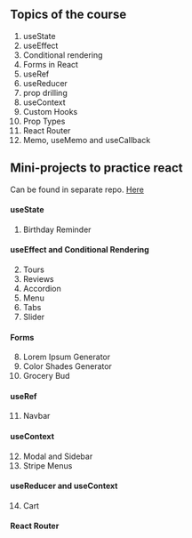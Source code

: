 ## Topics of the course

1. useState
2. useEffect
3. Conditional rendering
4. Forms in React
5. useRef
6. useReducer
7. prop drilling
8. useContext
9. Custom Hooks
10. Prop Types
11. React Router
12. Memo, useMemo and useCallback

## Mini-projects to practice react

Can be found in separate repo. [Here](https://github.com/flamerged/react-projects)

#### useState

1. Birthday Reminder

#### useEffect and Conditional Rendering

2. Tours
3. Reviews
4. Accordion
5. Menu
6. Tabs
7. Slider

#### Forms

8. Lorem Ipsum Generator
9. Color Shades Generator
10. Grocery Bud

#### useRef

11. Navbar

#### useContext

12. Modal and Sidebar
13. Stripe Menus

#### useReducer and useContext

14. Cart

#### React Router
